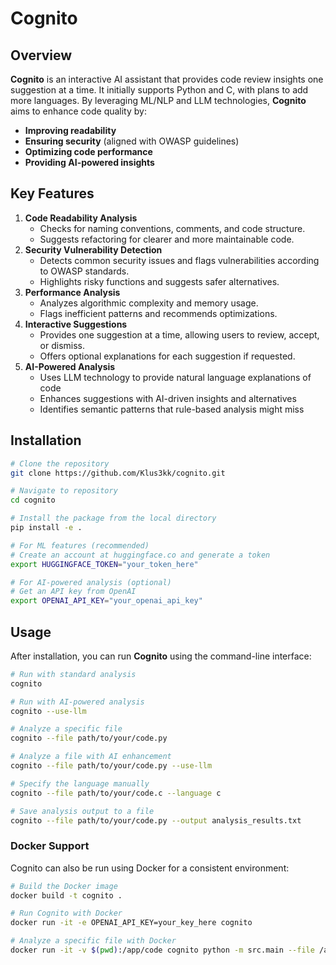 # Cognito

## Overview
**Cognito** is an interactive AI assistant that provides code review insights one suggestion at a time. It initially supports Python and C, with plans to add more languages. By leveraging ML/NLP and LLM technologies, **Cognito** aims to enhance code quality by:
- **Improving readability**
- **Ensuring security** (aligned with OWASP guidelines)
- **Optimizing code performance**
- **Providing AI-powered insights**

## Key Features
1. **Code Readability Analysis**
   - Checks for naming conventions, comments, and code structure.
   - Suggests refactoring for clearer and more maintainable code.
2. **Security Vulnerability Detection**
   - Detects common security issues and flags vulnerabilities according to OWASP standards.
   - Highlights risky functions and suggests safer alternatives.
3. **Performance Analysis**
   - Analyzes algorithmic complexity and memory usage.
   - Flags inefficient patterns and recommends optimizations.
4. **Interactive Suggestions**
   - Provides one suggestion at a time, allowing users to review, accept, or dismiss.
   - Offers optional explanations for each suggestion if requested.
5. **AI-Powered Analysis**
   - Uses LLM technology to provide natural language explanations of code
   - Enhances suggestions with AI-driven insights and alternatives
   - Identifies semantic patterns that rule-based analysis might miss

## Installation
```bash
# Clone the repository
git clone https://github.com/Klus3kk/cognito.git

# Navigate to repository
cd cognito

# Install the package from the local directory
pip install -e .

# For ML features (recommended)
# Create an account at huggingface.co and generate a token
export HUGGINGFACE_TOKEN="your_token_here"

# For AI-powered analysis (optional)
# Get an API key from OpenAI
export OPENAI_API_KEY="your_openai_api_key"
```

## Usage
After installation, you can run **Cognito** using the command-line interface:

```bash
# Run with standard analysis
cognito

# Run with AI-powered analysis
cognito --use-llm

# Analyze a specific file
cognito --file path/to/your/code.py

# Analyze a file with AI enhancement
cognito --file path/to/your/code.py --use-llm

# Specify the language manually
cognito --file path/to/your/code.c --language c

# Save analysis output to a file
cognito --file path/to/your/code.py --output analysis_results.txt
```

### Docker Support
Cognito can also be run using Docker for a consistent environment:

```bash
# Build the Docker image
docker build -t cognito .

# Run Cognito with Docker
docker run -it -e OPENAI_API_KEY=your_key_here cognito

# Analyze a specific file with Docker
docker run -it -v $(pwd):/app/code cognito python -m src.main --file /app/code/your_file.py --use-llm
```
